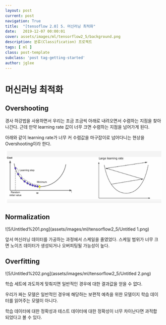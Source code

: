 ```yaml
---
layout: post
current: post
navigation: True
title:  "[tensoflow 2.0] 5. 머신러닝 최적화"
date:   2019-12-07 00:00:01
cover: assets/images/ml/tensorflow2_5/background.png
description: 분류(Classification) 프로젝트
tags: [ ml ]
class: post-template
subclass: 'post tag-getting-started'
author: jglee
---
```

# 머신러닝 최적화

## Overshooting

 경사 하강법을 사용하면서 우리는 조금 조금씩 아래로 내려오면서 수렴하는 지점을 찾아 나간다. 근데 만약 learning rate 값이 너무 크면 수렴하는 지점을 넘어가게 된다.

아래와 같이 learning rate가 너무 커 수렴값을 마구잡이로 넘어다니는 현상을 Overshooting이라 한다.

![5/Untitled.png](assets/images/ml/tensorflow2_5/Untitled.png)

## Normalization

![5/Untitled%201.png](assets/images/ml/tensorflow2_5/Untitled 1.png)

 앞서 머신러닝 데이터를 가공하는 과정에서 스케일을 줄였었다. 스케일 범위가 너무 크면 노이즈 데이터가 생성되거나 오버피팅될 가능성이 높다.

## Overfitting

![5/Untitled%202.png](assets/images/ml/tensorflow2_5/Untitled 2.png)

학습 세트에 과도하게 맞춰지면 일반적인 경우에 대한 결과값을 얻을 수 없다.

우리가 짜는 모델은 일반적인 경우에 해당하는 보편적 예측을 위한 모델이지 학습 데이터를 읽어주는 모델이 아니다.

학습 데이터에 대한 정확성과 테스트 데이터에 대한 정확성이 너무 차이난다면 과적합 되었다고 볼 수 있다.
